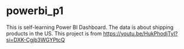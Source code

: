 # powerbi_p1
This is self-learning Power BI Dashboard. The data is about shipping products in the US. This project is from https://youtu.be/HukPhodjTyI?si=DXK-Cgjb3WGYPtcQ
